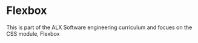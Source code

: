 # Flexbox
This is part of the ALX Software engineering curriculum and focues on the CSS module, Flexbox